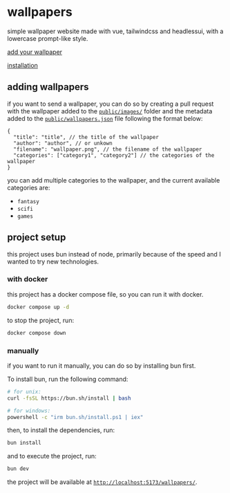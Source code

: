 # wallpapers

simple wallpaper website made with vue, tailwindcss and headlessui, with a lowercase prompt-like style.

[add your wallpaper](#adding-wallpapers)

[installation](#project-setup)

## adding wallpapers

if you want to send a wallpaper, you can do so by creating a pull request with the wallpaper added to the [`public/images/`](public/images/) folder and the metadata added to the [`public/wallpapers.json`](public/wallpapers.json) file following the format below:

```jsonc
{
  "title": "title", // the title of the wallpaper
  "author": "author", // or unkown
  "filename": "wallpaper.png", // the filename of the wallpaper
  "categories": ["category1", "category2"] // the categories of the wallpaper
}
```

you can add multiple categories to the wallpaper, and the current available categories are:

- `fantasy`
- `scifi`
- `games`

## project setup

this project uses bun instead of node, primarily because of the speed and I wanted to try new technologies.

### with docker

this project has a docker compose file, so you can run it with docker.

```bash
docker compose up -d
```

to stop the project, run:

```bash
docker compose down
```

### manually

if you want to run it manually, you can do so by installing bun first.

To install bun, run the following command:

```bash
# for unix:
curl -fsSL https://bun.sh/install | bash

# for windows:
powershell -c "irm bun.sh/install.ps1 | iex"
```

then, to install the dependencies, run:

```bash
bun install
```

and to execute the project, run:

```bash
bun dev
```

the project will be available at [`http://localhost:5173/wallpapers/`](http://localhost:5173/wallpapers/).

